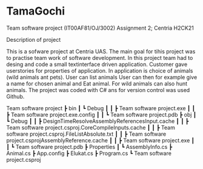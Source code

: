 # TamaGochi
Team software project (IT00AF81/OJ/3002) Assignment 2; Centria H2CK21

Description of project

This is a sofware project at Centria UAS. The main goal for tihis project was to practise team work of software development. In this project team had to desing and code a small textinterface driven application. Customer gave userstories for properties of application. In application is choice of animals (wild animals ant pets). User can list animals User can then for example give a name for chosen animal and Eat animal. For wild animals can also hunt animals. The project was coded with C# ans for version control was used Github.

Team software project ┣ bin ┃ ┗ Debug ┃ ┃ ┣ Team software project.exe ┃ ┃ ┣ Team software project.exe.config ┃ ┃ ┗ Team software project.pdb ┣ obj ┃ ┗ Debug ┃ ┃ ┣ DesignTimeResolveAssemblyReferencesInput.cache ┃ ┃ ┣ Team software project.csproj.CoreCompileInputs.cache ┃ ┃ ┣ Team software project.csproj.FileListAbsolute.txt ┃ ┃ ┣ Team software project.csprojAssemblyReference.cache ┃ ┃ ┣ Team software project.exe ┃ ┃ ┗ Team software project.pdb ┣ Properties ┃ ┗ AssemblyInfo.cs ┣ Animal.cs ┣ App.config ┣ Elukat.cs ┣ Program.cs ┗ Team software project.csproj
